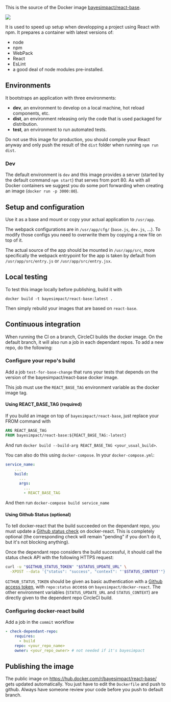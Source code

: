 This is the source of the Docker image
[bayesimpact/react-base](https://hub.docker.com/r/bayesimpact/react-base/).

[![](https://images.microbadger.com/badges/image/bayesimpact/react-base.svg)](https://hub.docker.com/r/bayesimpact/react-base/)

It is used to speed up setup when developping a project using React with npm.
It prepares a container with latest versions of:
* node
* npm
* WebPack
* React
* EsLint
* a good deal of node modules pre-installed.


## Environments

It bootstraps an application with three environments:
* **dev**, an environment to develop on a local machine, hot reload components, etc.
* **dist**, an environment releasing only the code that is used packaged for distribution.
* **test**, an environment to run automated tests.

Do not use this image for production, you should compile your React anyway and
only push the result of the `dist` folder when running `npm run dist`.

### Dev

The default environment is `dev` and this image provides a server (started by
the default command `npm start`) that serves from port 80. As with all Docker
containers we suggest you do some port forwarding when creating an image
(`docker run -p 3000:80`).


## Setup and configuration

Use it as a base and mount or copy your actual application to `/usr/app`.

The webpack configurations are in `/usr/app/cfg/` (`base.js`, `dev.js`, …). To
modify those configs you need to overwrite them by copying a new file on top of
it.

The actual source of the app should be mounted in `/usr/app/src`, more
specifically the webpack entrypoint for the app is taken by default from
`/usr/app/src/entry.js` or `/usr/app/src/entry.jsx`.


## Local testing

To test this image locally before publishing, build it with

`docker build -t bayesimpact/react-base:latest .`

Then simply rebuild your images that are based on `react-base`.

## Continuous integration

When running the CI on a branch, CircleCI builds the docker image. On the default branch, it will also run a job in each dependant repos. To add a new repo, do the following:

### Configure your repo's build

Add a job `test-for-base-change` that runs your tests that depends on the version of the bayesimpact/react-base docker image.

This job must use the `REACT_BASE_TAG` environment variable as the docker image tag.

#### Using REACT_BASE_TAG (required)

If you build an image on top of `bayesimpact/react-base`, just replace your FROM command with
```Dockerfile
ARG REACT_BASE_TAG
FROM bayesimpact/react-base:${REACT_BASE_TAG:-latest}
```

And run `docker build --build-arg REACT_BASE_TAG <your_usual_build>`.

You can also do this using `docker-compose`. In your `docker-compose.yml`:
```yaml
service_name:
    ...
    build:
      ...
      args:
        ...
        - REACT_BASE_TAG
```
And then run `docker-compose build service_name`

#### Using Github Status (optional)

To tell docker-react that the build succeeded on the dependant repo, you must update a [Github status check](https://docs.github.com/en/free-pro-team@latest/github/collaborating-with-issues-and-pull-requests/about-status-checks) on docker-react. This is completely optional (the corresponding check will remain "pending" if you don't do it, but it's not blocking anything).

Once the dependant repo considers the build successful, it should call the status check API with the following HTTPS request:

```bash
curl -u "$GITHUB_STATUS_TOKEN" "$STATUS_UPDATE_URL" \
  -XPOST --data '{"status": "success", "context": "'$STATUS_CONTEXT'"}'
```

`GITHUB_STATUS_TOKEN` should be given as basic authentication with a [Github access token](https://github.com/settings/tokens), with `repo:status` access on `bayesimpact/docker-react`. The other environment variables (`STATUS_UPDATE_URL` and `STATUS_CONTEXT`) are directly given to the dependent repo CircleCI build.

### Configuring docker-react build

Add a job in the `commit` workflow
```yaml
- check-dependant-repo:
    requires:
      - build
    repo: <your_repo_name>
    owner: <your_repo_owner> # not needed if it's bayesimpact
```

## Publishing the image

The public image on https://hub.docker.com/r/bayesimpact/react-base/ gets updated automatically. You just have to edit the `Dockerfile` and push to github. Always have someone review your code before you push to default branch.
